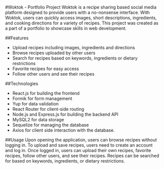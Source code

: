 #Woktok - Portfolio Project
Woktok is a recipe sharing based social media platform designed to provide users with a no-nonsense interface. With Woktok, users can quickly access images, short descriptions, ingredients, and cooking directions for a variety of recipes. This project was created as a part of a portfolio to showcase skills in web development.

##Features
* Upload recipes including images, ingredients and directions
* Browse recipes uploaded by other users
* Search for recipes based on keywords, ingredients or dietary restrictions
* Favorite recipes for easy access
* Follow other users and see their recipes

##Technologies
* React.js for building the frontend
* Formik for form management
* Yup for data validation
* React Router for client-side routing
* Node.js and Express.js for building the backend API
* MySQL2 for data storage
* Sequelize for managing the database
* Axios for client side interaction with the database.

##Usage
Upon opening the application, users can browse recipes without logging in. To upload and save recipes, users need to create an account and log in. Once logged in, users can upload their own recipes, favorite recipes, follow other users, and see their recipes. Recipes can be searched for based on keywords, ingredients, or dietary restrictions.
 
